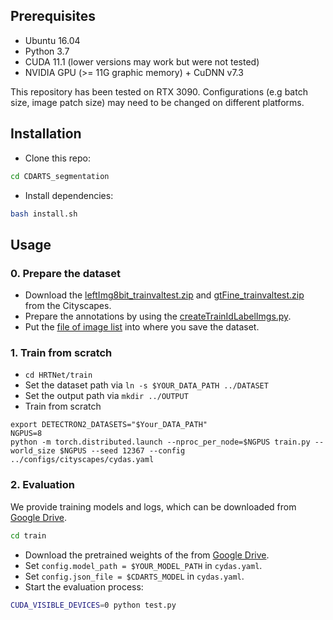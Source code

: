 ## Prerequisites
- Ubuntu 16.04
- Python 3.7
- CUDA 11.1 (lower versions may work but were not tested)
- NVIDIA GPU (>= 11G graphic memory) + CuDNN v7.3

This repository has been tested on RTX 3090. Configurations (e.g batch size, image patch size) may need to be changed on different platforms.

## Installation
* Clone this repo:
```bash
cd CDARTS_segmentation
```
* Install dependencies:
```bash
bash install.sh
```

## Usage
### 0. Prepare the dataset
* Download the [leftImg8bit_trainvaltest.zip](https://www.cityscapes-dataset.com/file-handling/?packageID=3) and [gtFine_trainvaltest.zip](https://www.cityscapes-dataset.com/file-handling/?packageID=1) from the Cityscapes.
* Prepare the annotations by using the [createTrainIdLabelImgs.py](https://github.com/mcordts/cityscapesScripts/blob/master/cityscapesscripts/preparation/createTrainIdLabelImgs.py).
* Put the [file of image list](tools/datasets/cityscapes/) into where you save the dataset.


### 1. Train from scratch
* `cd HRTNet/train`
* Set the dataset path via  `ln -s $YOUR_DATA_PATH ../DATASET`
* Set the output path via `mkdir ../OUTPUT`
* Train from scratch
```
export DETECTRON2_DATASETS="$Your_DATA_PATH"
NGPUS=8
python -m torch.distributed.launch --nproc_per_node=$NGPUS train.py --world_size $NGPUS --seed 12367 --config ../configs/cityscapes/cydas.yaml
```

### 2. Evaluation
We provide training models and logs, which can be downloaded from [Google Drive](https://drive.google.com/drive/folders/1CkFp24bEDq0wUp504BQ68jn5Vs069qox?usp=sharing).

```bash
cd train
```
* Download the pretrained weights of the from [Google Drive](https://drive.google.com/drive/folders/1CkFp24bEDq0wUp504BQ68jn5Vs069qox?usp=sharing).
* Set `config.model_path = $YOUR_MODEL_PATH` in `cydas.yaml`.
* Set `config.json_file = $CDARTS_MODEL` in `cydas.yaml`.
* Start the evaluation process:
```bash
CUDA_VISIBLE_DEVICES=0 python test.py
